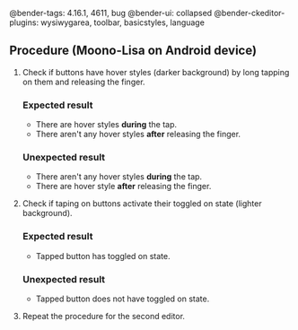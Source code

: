 @bender-tags: 4.16.1, 4611, bug
@bender-ui: collapsed
@bender-ckeditor-plugins: wysiwygarea, toolbar, basicstyles, language

## Procedure (Moono-Lisa on Android device)

1. Check if buttons have hover styles (darker background) by long tapping on them and releasing the finger.

	### Expected result

	* There are hover styles **during** the tap.
	* There aren't any hover styles **after** releasing the finger.

	### Unexpected result

	* There aren't any hover styles **during** the tap.
	* There are hover style **after** releasing the finger.

2. Check if taping on buttons activate their toggled on state (lighter background).

	### Expected result

	* Tapped button has toggled on state.

	### Unexpected result

	* Tapped button does not have toggled on state.

3. Repeat the procedure for the second editor.
